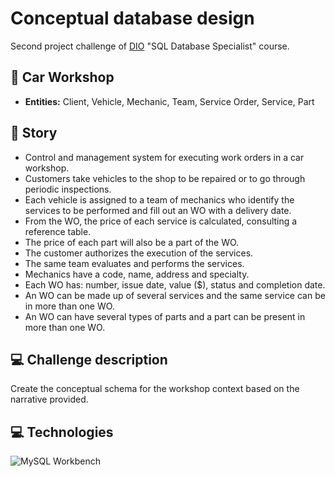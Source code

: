 # Conceptual database design 

Second project challenge of [DIO](https://www.dio.me/) "SQL Database Specialist" course.

## 🚗 Car Workshop

- **Entities:** Client, Vehicle, Mechanic, Team, Service Order, Service, Part

## 📖 Story

- Control and management system for executing work orders in a car workshop. 
- Customers take vehicles to the shop to be repaired or to go through periodic inspections.
- Each vehicle is assigned to a team of mechanics who identify the services to be performed and fill out an WO with a delivery date.
- From the WO, the price of each service is calculated, consulting a reference table.
- The price of each part will also be a part of the WO.
- The customer authorizes the execution of the services.
- The same team evaluates and performs the services. 
- Mechanics have a code, name, address and specialty.
- Each WO has: number, issue date, value ($), status and completion date.
- An WO can be made up of several services and the same service can be in more than one WO.
- An WO can have several types of parts and a part can be present in more than one WO.

## 💻 Challenge description 

Create the conceptual schema for the workshop context based on the narrative provided. 

## 💻 Technologies 

![MySQL Workbench](https://img.shields.io/badge/MySQL%20Workbench-ffffff?style=for-the-badge&logo=mysql&logoColor=black)


